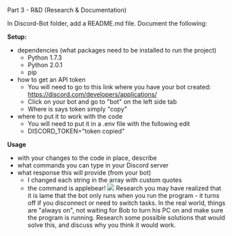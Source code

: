 Part 3 - R&D (Research & Documentation)

In Discord-Bot folder, add a README.md file. Document the following:

**Setup:**
- dependencies (what packages need to be installed to run the project)
  - Python 1.7.3
  - Python 2.0.1
  - pip
- how to get an API token
  - You will need to go to this link where you have your bot created: https://discord.com/developers/applications/
  - Click on your bot and go to "bot" on the left side tab
  - Where is says token simply "copy"
- where to put it to work with the code
  - You will need to put it in a .env file with the following edit
  - DISCORD_TOKEN="token copied"

**Usage**
- with your changes to the code in place, describe
- what commands you can type in your Discord server
- what response this will provide (from your bot)
   - I changed each string in the array with custom quotes
   - the command is applebear!
![](https://cdn.discordapp.com/attachments/194319856009478145/1021144130287587348/unknown.png)
Research
you may have realized that it is lame that the bot only runs when you run the program - it turns off if you disconnect or need to switch tasks.
In the real world, things are "always on", not waiting for Bob to turn his PC on and make sure the program is running.
Research some possible solutions that would solve this, and discuss why you think it would work.
